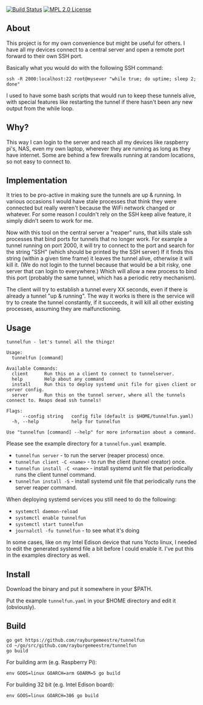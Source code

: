 [![Build Status](https://travis-ci.org/rayburgemeestre/tunnelfun.svg?branch=master)](https://travis-ci.org/rayburgemeestre/tunnelfun) [![MPL 2.0 License](https://img.shields.io/badge/license-MPL2.0-blue.svg)](http://veldstra.org/2016/12/09/you-should-choose-mpl2-for-your-opensource-project.html)

## About

This project is for my own convenience but might be useful for others.
I have all my devices connect to a central server and open a remote port
forward to their own SSH port.

Basically what you would do with the following SSH command:

    ssh -R 2000:localhost:22 root@mysever "while true; do uptime; sleep 2; done"

I used to have some bash scripts that would run to keep these tunnels alive,
with special features like restarting the tunnel if there hasn't been any new
output from the while loop.

## Why?

This way I can login to the server and reach all my devices like raspberry
pi's, NAS, even my own laptop, wherever they are running as long as they have
internet. Some are behind a few firewalls running at random locations, so not
easy to connect to.

## Implementation

It tries to be pro-active in making sure the tunnels are up & running. In
various occasions I would have stale processes that think they were connected
but really weren't because the WiFi network changed or whatever. For some
reason I couldn't rely on the SSH keep alive feature, it simply didn't seem to
work for me.

Now with this tool on the central server a "reaper" runs, that kills stale ssh
processes that bind ports for tunnels that no longer work.
For example a tunnel running on port 2000, it will try to connect to the port
and search for the string "SSH" (which should be printed by the SSH server) If
it finds this string (within a given time frame) it leaves the tunnel alive,
otherwise it will kill it.
(We do not login to the tunnel because that would be a bit risky, one server
that can login to everywhere.)
Which will allow a new process to bind this port (probably the same tunnel,
which has a periodic retry mechanism).

The client will try to establish a tunnel every XX seconds, even if there is
already a tunnel "up & running". The way it works is there is the service will
try to create the tunnel constantly, if it succeeds, it will kill all other
existing processes, assuming they are malfunctioning.

## Usage

    tunnelfun - let's tunnel all the thingz!
    
    Usage:
      tunnelfun [command]
    
    Available Commands:
      client      Run this on a client to connect to tunnelserver.
      help        Help about any command
      install     Run this to deploy systemd unit file for given client or server config.
      server      Run this on the tunnel server, where all the tunnels connect to. Reaps dead ssh tunnels!
    
    Flags:
          --config string   config file (default is $HOME/tunnelfun.yaml)
      -h, --help            help for tunnelfun
    
    Use "tunnelfun [command] --help" for more information about a command.

Please see the example directory for a `tunnelfun.yaml` example.

* `tunnelfun server` - to run the server (reaper process) once.
* `tunnelfun client -C <name>` - to run the client (tunnel creator) once.
* `tunnelfun install -C <name>` - install systemd unit file that periodically runs the client tunnel command.
* `tunnelfun install -S` - install systemd unit file that periodically runs the server reaper command.

When deploying systemd services you still need to do the following:

* `systemctl daemon-reload`
* `systemctl enable tunnelfun`
* `systemctl start tunnelfun`
* `journalctl -fu tunnelfun` - to see what it's doing

In some cases, like on my Intel Edison device that runs Yocto linux, I needed to edit the generated systemd file a bit before I could enable it.
I've put this in the examples directory as well.

## Install

Download the binary and put it somewhere in your $PATH.

Put the example `tunnelfun.yaml` in your $HOME directory and edit it (obviously).

## Build

    go get https://github.com/rayburgemeestre/tunnelfun
    cd ~/go/src/github.com/rayburgemeestre/tunnelfun
    go build
    
For building arm (e.g. Raspberry Pi):

    env GOOS=linux GOARCH=arm GOARM=5 go build

For building 32 bit (e.g. Intel Edison board):

    env GOOS=linux GOARCH=386 go build
    
